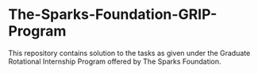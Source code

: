 # The-Sparks-Foundation-GRIP-Program
This repository contains solution to the tasks as given under the Graduate Rotational Internship Program offered by The Sparks Foundation.
